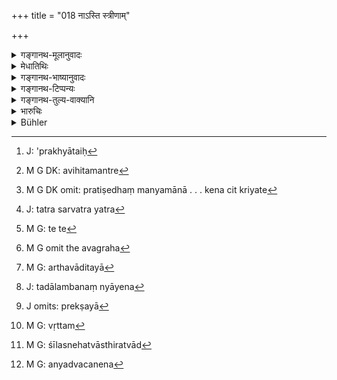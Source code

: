 +++
title = "018 नाऽस्ति स्त्रीणाम्"

+++

<details><summary>गङ्गानथ-मूलानुवादः</summary>

For women there is no dealing with the sacred texts; such is the rule of law; the fact is that, being destitute of organs and devoid of sacred texts, women are ‘false’—(18)
</details>

<details><summary>मेधातिथिः</summary>
<u>केचिद्</u> एवं नन्यन्ते । सत्य् अपि प्रमदाव्यभिचारे वैदिकेन जापेन रहस्यप्रायश्चित्तादिना शुद्धिम् आप्स्यन्ति ततो नास्ति दोष इति । 

- <u>तन् न</u> । **न** हि **स्त्रीणां मन्त्रैः क्रिया** जपो ऽप्य् **अस्ति** । येन वृत्तव्यतिक्रमे ऽप्रख्यातौ[^४६] स्वत एव वैदुषाच् छुद्धिम् आप्नुवन्ति । तस्माद् यत्नतो रक्ष्या इत्य् (म्ध् ९.१५) एतच्छेषम् एवैतत् । 


[^४६]:
     J: 'prakhyātaiḥ

- <u>अतो ये केचिद्</u> अविशेषेण[^४७] मन्त्रप्रतिषेधो ऽयम् इति वर्णयन्ति, ततश् च प्रतिषेधं मन्यमाना यत् किंचित् स्रीसंबन्धि कर्म येन केन चित् क्रियते[^४८] — यत्र[^४९] स्त्रियः कर्तृतया संबध्यन्ते सायंबलिहरणादौ, तथा संस्कार्यतया चूडादिषु, संप्रदानतया श्राद्धादौ — तत्र सर्वत्र मन्त्रप्रतिषेधाद् अमन्त्रकं स्त्रीणां श्राद्धादि कर्यम् इति ।


[^४९]:
     J: tatra sarvatra yatra


[^४८]:
     M G DK omit: pratiṣedhaṃ manyamānā . . . kena cit kriyate


[^४७]:
     M G DK: avihitamantre

- ते[^५०] ऽयुक्तवादिनो[^५१] ऽन्यपरत्वाद् अस्य । अर्थवादतया[^५२] यद् अस्ति तदालम्बनन्यायेन[^५३] विहितप्रतिषेधमन्त्रसंबन्धमन्त्रचूडासंस्कारापेक्षं व्याख्येयम् एतत् । अध्ययनाभावाच् च प्रायश्चित्तमन्त्रजपाभावः प्रेक्षया[^५४] । 


[^५४]:
     J omits: prekṣayā


[^५३]:
     J: tadālambanaṃ nyāyena


[^५२]:
     M G: arthavāditayā


[^५१]:
     M G omit the avagraha


[^५०]:
     M G: te te

- **निरिन्दिर्याः** । इन्द्रियं वीर्यं धर्यप्रज्ञाबलादि तासां नास्त्य् अतो ऽनिच्छन्त्यो ऽपि कदाचित् पापाचारैर् बलेनाक्रम्यन्ते । ततो रक्षितुं युक्ताः । **स्त्रियो ऽनृतम्**[^५५] इति शीलस्नेहयोर् अस्थिरत्वाद्[^५६] अनृतवचनेन[^५७] निन्द्यते ॥ ९.१८ ॥


[^५७]:
     M G: anyadvacanena


[^५६]:
     M G: śīlasnehatvāsthiratvād


[^५५]:
     M G: vṛttam
</details>

<details><summary>गङ्गानथ-भाष्यानुवादः</summary>

Some people entertain the following notion;—“Even though woman may misbehave, she may, with the help of Vedic texts, perform some rites in the shape of secret Expiatory Rites and thus become pure; so that there cannot be much harm in her misbehaving”

But this is not true; because ‘*for women there is no dealing with sacred texts*’; so that there can be no repeating of the texts; which, with the help of her own learning, she might do whenever she transgressed and thereby regain her purity. For this reason also they should be carefully guarded;—this is the injunction to which the statement in the present verse is a declamatory supplement.

Some people have held that the present verse contains the absolute prohibition of the use of sacred texts in connection with all kinds of rites for women; and holding this opinion, they declare that whatever rites may be performed, by whomsoever, for the sake of women,—that is, (a) in rites where women figure as the performers, as in the making of offerings, or (b) in those where they figure as the object to be sanctified, as in the tonsure-ceremony, or (c) in those where they figure as recipients, us in *śrāddhas* offered to them,—at all these the use of sacred texts being forbidden by the present text, no such texts should be used at the *śrāddhas* offered to women.

But these people say what is not reasonable; because the present text refers to a totally different matter, and is a purely hortatory supplement. And it still remains to be explained what there is in the text to indicate either injunction or prohibition regarding such rites as the Tonsure and the like. As for the inability of women to recite the expiatory texts, this follows from the fact of their not learning the Vedas.

‘*Destitute of Organs*’—‘*Organ*’ here stands for *strength*;—courage, patience, intelligence, energy and so forth are absent in women; that is why they are prone to become over-powered by sinful propensities. Hence it is that they have to be carefully guarded.

‘*Women are false*’;—on account of the inconstancy of their character and affections, they are deprecated as being ‘false’—(18)
</details>

<details><summary>गङ्गानथ-टिप्पन्यः</summary>

The second half of this verse has been taken as a corruption of the line “nirindriyā adāyādāḥ sthiyo (?) nityamiti sthitiḥ”. Hopkins remarks:—“This is supported by the sūtras; *cf*. the text and quotations given by Mandlik, *Mayūkha*, 2.366-367; also Baudhāyana, 2.3.46.”

This verse is quoted in *Vivādaratnākara* (p. 412), which adds the following notes ‘*Nirindriyāḥ*,’ devoid of the faculties conducive to steadiness, truthfulness and so forth;—“*strīyonṛtam*,” women are called ‘untruth’ in the sense of bang addicted *to lying*,— and in
*Vīramitrodaya* (Vyavahāra, 158b).
</details>

<details><summary>गङ्गानथ-तुल्य-वाक्यानि</summary>

\[See Manu ?.66.\]

*Mahābhārata* (13.40.11-12).—(Same as Manu, but reading ‘*Kāścit*’ for
‘*mantraiḥ*,’ and ‘*aśāstrāḥ*’ for ‘*amantrāḥ*.’)

*Baudhāyana* (1.11.7).—‘Women are considered to have no business with
the sacred texts.’

Do. (2.3.56).—‘The Veda declares that women are considered to be destitute of strength and portion.’

*Śukranīti* (4.4.9-10).—‘The woman and the Śūdra shall never recite
*mantras*.’
</details>

<details><summary>भारुचिः</summary>

"अमन्त्रिका तु कार्येयं स्त्रीणाम् आवृद् अशेषतः" इत्य् उक्तम् यद् तद् इदम् उच्यते- "नास्ति स्त्रीणां क्रिया मन्त्रैः" इति । विवाहसंस्कारश् च मन्त्रतः पुरुषसंबन्धापेक्षया न स्वातन्त्र्येण साधारणो वा । यतो न व्याघातः । अर्थवादार्थं चैतन् निन्दावचनम् । इन्द्रियं प्रज्ञाधैर्यादि । तदभावात् स्त्रियो ऽनिन्द्रिया इत्य् उच्यन्ते, नान्यथा । एवं चाबला इत्य् एवम् एताः प्रसिद्धाः । यतो निरिन्द्रिया अमन्त्राश् च स्त्रियः अतस् तासां स्ववीर्यस्याभावात् स्वयम् आत्मसंरक्षणे सामर्थ्यं नास्ति । अमन्त्रत्वाच् च पुरुषवन् मन्त्रवता संस्कारेण शुद्धिर् नास्ति । अमन्त्रत्वाच् च पुरुषवन् मन्त्रवता संस्कारेण शुद्धिर् नास्ति । आत्मसंयमने त्व् आसां सुद्धिर् एषितव्या । अतश् चैता निरिन्द्रिया निर्वीर्या निस्संज्ञत्वान् निर्विज्ञानाः सत्यो ऽनृतशब्देन निन्द्यन्ते । व्यभिचारात्मकत्वेन वा प्रकृतेन ॥ ९.१८ ॥
</details>

<details><summary>Bühler</summary>

018	For women no (sacramental) rite (is performed) with sacred texts, thus the law is settled; women (who are) destitute of strength and destitute of (the knowledge of) Vedic texts, (are as impure as) falsehood (itself), that is a fixed rule.
</details>
